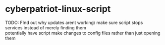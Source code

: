 # cyberpatriot-linux-script
TODO:
FInd out why updates arent working\ 
make sure script stops services instead of merely finding them\
potentially have script make changes to config files rather than just opening them
